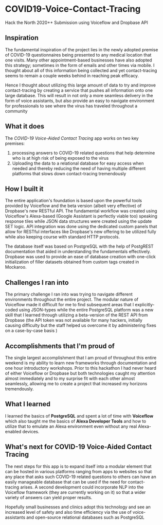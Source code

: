 # COVID19-Voice-Contact-Tracing
Hack the North 2020++ Submission using Voiceflow and Dropbase API

## Inspiration
The fundamental inspiration of the project lies in the newly adopted premise of COVID-19 questionnaires being presented to any medical location that one visits. Many other appointment-based businesses have also adopted this strategy; sometimes in the form of emails and other times via mobile. I thought about all of this information being collected and yet contact-tracing seems to remain a couple weeks behind in reaching peak efficacy. 

Hence I thought about utilizing this large amount of data to try and improve contact-tracing by creating a service that pushes all information onto one large database. This will result in not only a more seamless delivery in the form of voice assistants, but also provide an easy to navigate environment for professionals to see where the virus has traveled throughout a community

## What it does
The *COVID-19 Voice-Aided Contact Tracing* app works on two key premises:
1.  processing answers to COVID-19 related questions that help determine who is at high risk of being exposed to the virus
2. Uploading the data to a relational database for easy access when needed and thereby reducing the need of having multiple different platforms that slows down contact-tracing tremendously

## How I built it
The entire application's foundation is based upon the powerful tools provided by Voiceflow and the beta version (albeit very effective) of Dropbase's new RESTful API. The fundamental workflow was created using Voiceflow's Alexa-based (Google Assistant is perfectly viable too) speaking response tiles while JSON data structures were created using the update SET logic. API integration was done using the dedicated custom panels that allow for RESTful interfaces like Dropbase's new offering to be utilized fully while also keeping course with standard HTTP protocols.

The database itself was based on PostgreSQL with the help of PostgREST documentation that aided in understanding the fundamentals effectively. Dropbase was used to provide an ease of database creation with one-click initialization of filler datasets obtained from custom tags created in Mockaroo.

## Challenges I ran into
The primary challenge I ran into was trying to navigate different environments throughout the entire project. The modular nature of Voiceflow made it difficult for me to find subsequent areas that I explicitly-coded using JSON-types while the entire PostgreSQL platform was a new skill that I learned through utilizing a beta-version of the REST API from Dropbase (the API token was not available for many hackers, initially causing difficulty but the staff helped us overcome it by administering fixes on a case-by-case basis )

## Accomplishments that I'm proud of
The single largest accomplishment that I am proud of throughout this entire weekend is my ability to learn new frameworks through documentation and one hour introductory workshops. Prior to this hackathon I had never heard of either Voiceflow or Dropbase but both technologies caught my attention almost immediately and to my surprise fit with each other almost seamlessly, allowing me to create a project that increased my horizons tremendously.

## What I learned
I learned the basics of **PostgreSQL** and spent a lot of time with **Voiceflow** which also taught me the basics of **Alexa Developer Tools** and how to utilize that to emulate an Alexa environment even without any real Alexa-enabled devices.

## What's next for COVID-19 Voice-Aided Contact Tracing
The next steps for this app is to expand itself into a modular element that can be hosted in various platforms ranging from apps to websites so that any place that asks such COVID-19 related questions to others can have an easily manageable database that can be used if the need for contact-tracing arises. A second development could incorporate NLP into the Voiceflow framework (they are currently working on it) so that a wider variety of answers can yield proper results.

Hopefully small businesses and clinics adopt this technology and see an increased level of safety and also time efficiency via the use of voice-assistants and open-source relational databases such as PostgreSQL
